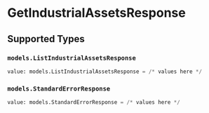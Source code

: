 # GetIndustrialAssetsResponse


## Supported Types

### `models.ListIndustrialAssetsResponse`

```python
value: models.ListIndustrialAssetsResponse = /* values here */
```

### `models.StandardErrorResponse`

```python
value: models.StandardErrorResponse = /* values here */
```


